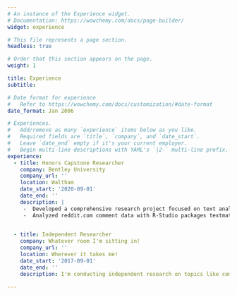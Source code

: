 ```yaml
---
# An instance of the Experience widget.
# Documentation: https://wowchemy.com/docs/page-builder/
widget: experience

# This file represents a page section.
headless: true

# Order that this section appears on the page.
weight: 1

title: Experience
subtitle:

# Date format for experience
#   Refer to https://wowchemy.com/docs/customization/#date-format
date_format: Jan 2006

# Experiences.
#   Add/remove as many `experience` items below as you like.
#   Required fields are `title`, `company`, and `date_start`.
#   Leave `date_end` empty if it's your current employer.
#   Begin multi-line descriptions with YAML's `|2-` multi-line prefix.
experience:
  - title: Honors Capstone Researcher
    company: Bentley University
    company_url: ''
    location: Waltham
    date_start: '2020-09-01'
    date_end: ''
    description: |
     -	Developed a comprehensive research project focused on text analysis & natural language processing.
     -	Analyzed reddit.com comment data with R-Studio packages textmatch and quanteda to gauge sentiment based on presumed user gender. Attempting to predict upvote/downvote ratio using summary statistics.

        
  - title: Independent Researcher
    company: Whatever room I'm sitting in!
    company_url: ''
    location: Wherever it takes me!
    date_start: '2017-09-01'
    date_end: ''
    description: I'm conducting independent research on topics like computer vision and visualization at the moment. Packages I've been using lately include; cv2, plotly, & dash

---
```

